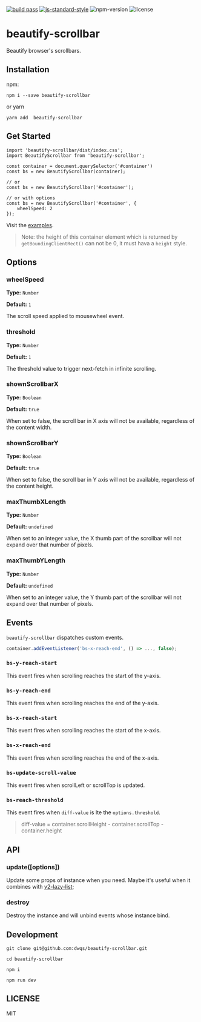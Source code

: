 [![build pass](https://api.travis-ci.org/dwqs/beautify-scrollbar.svg?branch=master)](https://travis-ci.org/dwqs/beautify-scrollbar) [![js-standard-style](https://img.shields.io/badge/code%20style-standard-brightgreen.svg)](http://standardjs.com) ![npm-version](https://img.shields.io/npm/v/beautify-scrollbar.svg) ![license](https://img.shields.io/npm/l/beautify-scrollbar.svg)
# beautify-scrollbar
Beautify browser's scrollbars.

## Installation

npm:

```
npm i --save beautify-scrollbar
```
or yarn

```
yarn add  beautify-scrollbar
```

## Get Started

```
import 'beautify-scrollbar/dist/index.css';
import BeautifyScrollbar from 'beautify-scrollbar';

const container = document.querySelector('#container')
const bs = new BeautifyScrollbar(container);

// or
const bs = new BeautifyScrollbar('#container');

// or with options
const bs = new BeautifyScrollbar('#container', {
    wheelSpeed: 2
});
```

Visit the [examples](https://dwqs.github.io/beautify-scrollbar).

>Note: the height of this container element which is returned by `getBoundingClientRect()` can not be 0, it must hava a `height` style.

## Options
### wheelSpeed
**Type:** `Number`

**Default:** `1`

The scroll speed applied to mousewheel event.

### threshold
**Type:** `Number`

**Default:** `1`

The threshold value to trigger next-fetch in infinite scrolling.

### shownScrollbarX
**Type:** `Boolean`

**Default:** `true`

When set to false, the scroll bar in X axis will not be available, regardless of the content width.

### shownScrollbarY
**Type:** `Boolean`

**Default:** `true`

When set to false, the scroll bar in Y axis will not be available, regardless of the content height.

### maxThumbXLength
**Type:** `Number`

**Default:** `undefined`

When set to an integer value, the X thumb part of the scrollbar will not expand over that number of pixels.

### maxThumbYLength 
**Type:** `Number`

**Default:** `undefined`

When set to an integer value, the Y thumb part of the scrollbar will not expand over that number of pixels.

## Events
`beautify-scrollbar` dispatches custom events.

```js
container.addEventListener('bs-x-reach-end', () => ..., false);
```

### `bs-y-reach-start`
This event fires when scrolling reaches the start of the y-axis.

### `bs-y-reach-end`
This event fires when scrolling reaches the end of the y-axis.

### `bs-x-reach-start`
This event fires when scrolling reaches the start of the x-axis.

### `bs-x-reach-end`
This event fires when scrolling reaches the end of the x-axis.

### `bs-update-scroll-value`
This event fires when scrollLeft or scrollTop is updated.

### `bs-reach-threshold`
This event fires when `diff-value` is lte the `options.threshold`.

>diff-value = container.scrollHeight - container.scrollTop - container.height

## API
### update([options])
Update some props of instance when you need. Maybe it's useful when it combines with [v2-lazy-list](https://github.com/dwqs/v2-lazy-list);

### destroy
Destroy the instance and will unbind events whose instance bind.

## Development
```
git clone git@github.com:dwqs/beautify-scrollbar.git

cd beautify-scrollbar

npm i 

npm run dev
```

## LICENSE
MIT